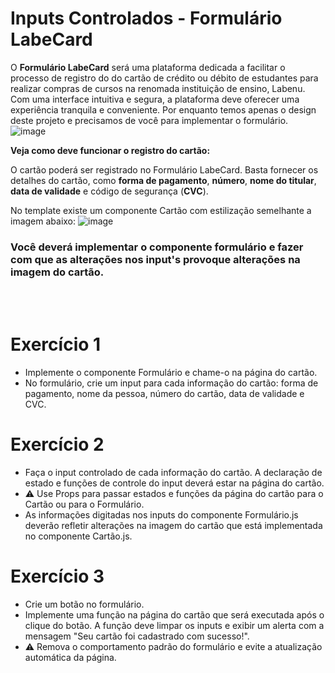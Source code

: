 # Inputs Controlados - Formulário LabeCard 

O **Formulário LabeCard** será uma  plataforma dedicada a facilitar o processo de registro do do cartão de crédito ou débito de estudantes para realizar compras de cursos na renomada instituição de ensino, Labenu. Com uma interface intuitiva e segura, a plataforma deve oferecer uma experiência tranquila e conveniente. Por enquanto temos apenas o design deste projeto e precisamos de você para implementar o formulário.
![image](https://github.com/labenuexercicios/inputs-controlados-exercicios/assets/71137294/7a66a039-1989-4e56-abb5-76a933ef6614)



**Veja como deve funcionar o registro do cartão:**

O cartão poderá ser registrado no Formulário LabeCard. Basta fornecer os detalhes do cartão, como **forma de pagamento**, **número**, **nome do titular**, **data de validade** e código de segurança (**CVC**). 

No template existe um componente Cartão com estilização semelhante a imagem abaixo:
![image](https://github.com/labenuexercicios/inputs-controlados-exercicios/assets/71137294/50b7828d-3f6e-43b6-93d1-bd1fab53973a)
### Você deverá implementar o componente formulário e fazer com que as alterações nos input's provoque alterações na imagem do cartão.

<br/>
<br/>

# Exercício 1
- Implemente o componente Formulário e chame-o na página do cartão.
- No formulário, crie um input para cada informação do cartão: forma de pagamento, nome da pessoa, número do cartão, data de validade e CVC.



# Exercício 2
- Faça o input controlado de cada informação do cartão. A declaração de estado e funções de controle do input deverá estar na página do cartão.
- ⚠️ Use Props para passar estados e funções da página do cartão para o Cartão ou para o Formulário.
- As informações digitadas nos inputs do componente Formulário.js deverão refletir alterações na imagem do cartão que está implementada no componente Cartão.js.



# Exercício 3
- Crie um botão no formulário.
- Implemente uma função na página do cartão que será executada após o clique do botão. A função deve limpar os inputs e exibir um alerta com a mensagem "Seu cartão foi cadastrado com sucesso!".
- ⚠️ Remova o comportamento padrão do formulário e evite a atualização automática da página.
